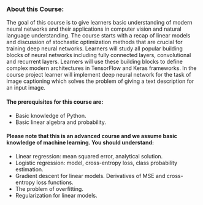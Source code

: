 ### About this Course:
The goal of this course is to give learners basic understanding of modern neural networks and their applications in computer vision and natural language understanding. The course starts with a recap of linear models and discussion of stochastic optimization methods that are crucial for training deep neural networks. Learners will study all popular building blocks of neural networks including fully connected layers, convolutional and recurrent layers. 
Learners will use these building blocks to define complex modern architectures in TensorFlow and Keras frameworks. In the course project learner will implement deep neural network for the task of image captioning which solves the problem of giving a text description for an input image.

#### The prerequisites for this course are: 
 - Basic knowledge of Python.
 - Basic linear algebra and probability.

#### Please note that this is an advanced course and we assume basic knowledge of machine learning. You should understand:
-  Linear regression: mean squared error, analytical solution.
-  Logistic regression: model, cross-entropy loss, class probability estimation.
-  Gradient descent for linear models. Derivatives of MSE and cross-entropy loss functions.
-  The problem of overfitting.
-  Regularization for linear models.
